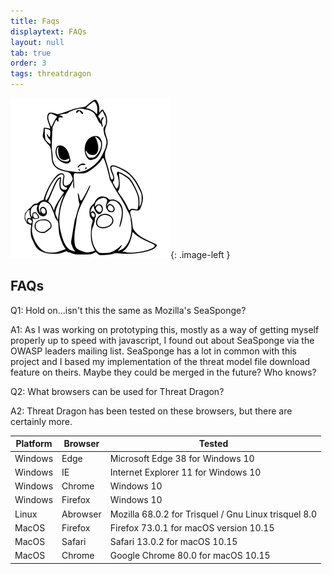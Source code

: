 ```yaml
---
title: Faqs
displaytext: FAQs
layout: null
tab: true
order: 3
tags: threatdragon
---
```


<style type="text/css">
.image-left {
  display: block;
  margin-left: auto;
  margin-right: auto;
  float: right;
}
</style>

![logo](/assets/images/cupcake-256x256.png){: .image-left }

## FAQs
Q1: Hold on...isn't this the same as Mozilla's SeaSponge?

A1: As I was working on prototyping this, mostly as a way of getting myself properly up to speed with javascript,
I found out about SeaSponge via the OWASP leaders mailing list. SeaSponge has a lot in common with this project
and I based my implementation of the threat model file download feature on theirs. Maybe they could be merged in
the future? Who knows?

Q2: What browsers can be used for Threat Dragon?

A2: Threat Dragon has been tested on these browsers, but there are certainly more.


Platform | Browser | Tested
-------- | ------- | ------
Windows | Edge | Microsoft Edge 38 for Windows 10
Windows | IE | Internet Explorer 11 for Windows 10
Windows | Chrome | Windows 10
Windows | Firefox | Windows 10
Linux | Abrowser | Mozilla 68.0.2 for Trisquel / Gnu Linux trisquel 8.0
MacOS | Firefox | Firefox 73.0.1 for macOS version 10.15
MacOS | Safari | Safari 13.0.2 for macOS 10.15
MacOS | Chrome | Google Chrome 80.0 for macOS 10.15




